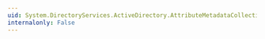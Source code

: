 ```yaml
---
uid: System.DirectoryServices.ActiveDirectory.AttributeMetadataCollection.IndexOf(System.DirectoryServices.ActiveDirectory.AttributeMetadata)
internalonly: False
---
```

